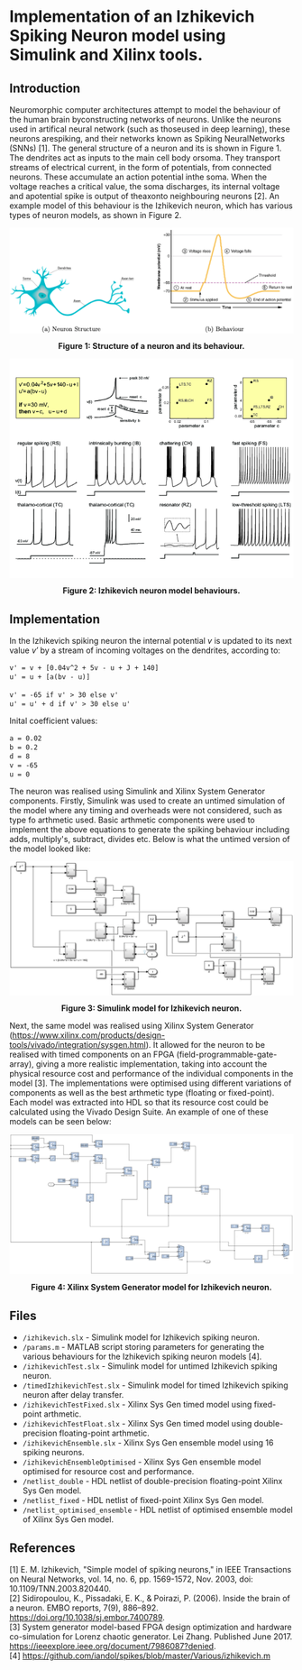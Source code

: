 # Implementation of an Izhikevich Spiking Neuron model using Simulink and Xilinx tools. 

Introduction
------------
Neuromorphic computer architectures attempt to model the behaviour of the human brain byconstructing networks of neurons.  Unlike the neurons used in artifical neural network (such as thoseused in deep learning), these neurons arespiking, and their networks known as Spiking NeuralNetworks (SNNs) [1].  The general structure of a neuron and its is shown in Figure 1. The dendrites act as inputs to the main cell body orsoma.  They transport streams of electrical current, in the form of potentials, from connected neurons.  These accumulate an action potential inthe soma.  When the voltage reaches a critical value, the soma discharges, its internal voltage and apotential spike is output of theaxonto neighbouring neurons [2]. An example model of this behaviour is the Izhikevich neuron, which has various types of neuron models, as shown in Figure 2.

<img align="center" alt="neuron" src="https://github.com/amckenna41/izhikevich-spiking-neuron/blob/main/images/spikingNeuron.png"  />
<p align="center">
  <strong> Figure 1: Structure of a neuron and its behaviour. </strong>
</p>

<img align="center" alt="neuron" src="https://github.com/amckenna41/izhikevich-spiking-neuron/blob/main/images/izhikevich_neuron.png"  />
<p align="center">
    <strong> Figure 2: Izhikevich neuron model behaviours. </strong>
</p>

Implementation
------------
In the Izhikevich spiking neuron the internal potential <em> v </em> is updated to its next value <em> v′ </em> by a stream of incoming voltages on the dendrites, according to:

```  
v' = v + [0.04v^2 + 5v - u + J + 140] 
u' = u + [a(bv - u)]

v' = -65 if v' > 30 else v' 
u' = u' + d if v' > 30 else u'
```

Inital coefficient values:
```
a = 0.02
b = 0.2
d = 8
v = -65
u = 0
```

The neuron was realised using Simulink and Xilinx System Generator components. Firstly, Simulink was used to create an untimed simulation of the model where any timing and overheads were not considered, such as type fo arthmetic used. Basic arthmetic components were used to implement the above equations to generate the spiking behaviour including adds, multiply's, subtract, divides etc. Below is what the untimed version of the model looked like:

<img align="center" alt="simulink" src="https://github.com/amckenna41/izhikevich-spiking-neuron/blob/main/images/simulink.png"  />
<p align="center">
    <strong> Figure 3: Simulink model for Izhikevich neuron. </strong>
</p>

Next, the same model was realised using Xilinx System Generator (https://www.xilinx.com/products/design-tools/vivado/integration/sysgen.html). It allowed for the neuron to be realised with timed components on an FPGA (field-programmable-gate-array), giving a more realistic implementation, taking into account the physical resource cost and performance of the individual components in the model [3]. The implementations were optimised using different variations of components as well as the best arthmetic type (floating or fixed-point). Each model was extracted into HDL so that its resource cost could be calculated using the Vivado Design Suite. An example of one of these models can be seen below:

<img align="center" alt="xilinx" src="https://github.com/amckenna41/izhikevich-spiking-neuron/blob/main/images/xilinx.png"  />
<p align="center">
    <strong> Figure 4: Xilinx System Generator model for Izhikevich neuron. </strong>
</p>

Files
------
* `/izhikevich.slx` - Simulink model for Izhikevich spiking neuron. 
* `/params.m` - MATLAB script storing parameters for generating the various behaviours for the Izhikevich spiking neuron models [4].
* `/izhikevichTest.slx` - Simulink model for untimed Izhikevich spiking neuron. 
* `/timedIzhikevichTest.slx` - Simulink model for timed Izhikevich spiking neuron after delay transfer.
* `/izhikevichTestFixed.slx` - Xilinx Sys Gen timed model using fixed-point arthmetic.
* `/izhikevichTestFloat.slx` - Xilinx Sys Gen timed model using double-precision floating-point arthmetic.
* `/izhikevichEnsemble.slx` - Xilinx Sys Gen ensemble model using 16 spiking neurons.
* `/izhikevichEnsembleOptimised` - Xilinx Sys Gen ensemble model optimised for resource cost and performance.
* `/netlist_double` - HDL netlist of double-precision floating-point Xilinx Sys Gen model.
* `/netlist_fixed` - HDL netlist of fixed-point Xilinx Sys Gen model.
* `/netlist_optimised_ensemble` - HDL netlist of optimised ensemble model of Xilinx Sys Gen model.


References
-------------
[1] E. M. Izhikevich, "Simple model of spiking neurons," in IEEE Transactions on Neural Networks, vol. 14, no. 6, pp. 1569-1572, Nov. 2003, doi: 10.1109/TNN.2003.820440. <br>
[2] Sidiropoulou, K., Pissadaki, E. K., & Poirazi, P. (2006). Inside the brain of a neuron. EMBO reports, 7(9), 886–892. https://doi.org/10.1038/sj.embor.7400789. <br> 
[3] System generator model-based FPGA design optimization and hardware co-simulation for Lorenz
chaotic generator. Lei Zhang. Published June 2017. 
https://ieeexplore.ieee.org/document/7986087?denied. <br>
[4] https://github.com/iandol/spikes/blob/master/Various/izhikevich.m
